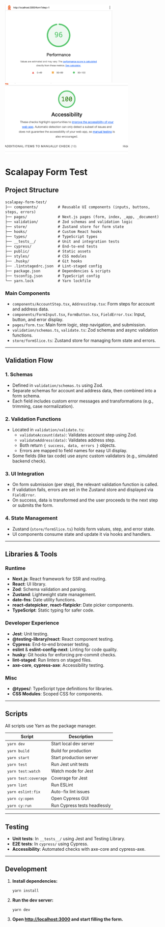 
<p float="left">
  <img src="public/perf.png" width="350" />
  <img src="public/a11y.png" width="400" />
</p>


# Scalapay Form Test

## Project Structure

```
scalapay-form-test/
├── components/         # Reusable UI components (inputs, buttons, steps, errors)
├── pages/              # Next.js pages (form, index, _app, _document)
├── validation/         # Zod schemas and validation logic
├── store/              # Zustand store for form state
├── hooks/              # Custom React hooks
├── types/              # TypeScript types
├── __tests__/          # Unit and integration tests
├── cypress/            # End-to-end tests
├── public/             # Static assets
├── styles/             # CSS modules
├── .husky/             # Git hooks
├── .lintstagedrc.json  # Lint-staged config
├── package.json        # Dependencies & scripts
├── tsconfig.json       # TypeScript config
└── yarn.lock           # Yarn lockfile
```

### Main Components

- `components/AccountStep.tsx`, `AddressStep.tsx`: Form steps for account and address data.
- `components/FormInput.tsx`, `FormButton.tsx`, `FieldError.tsx`: Input, button, and error display.
- `pages/form.tsx`: Main form logic, step navigation, and submission.
- `validation/schemas.ts`, `validate.ts`: Zod schemas and async validation functions.
- `store/formSlice.ts`: Zustand store for managing form state and errors.

---

## Validation Flow

### 1. Schemas

- Defined in `validation/schemas.ts` using Zod.
- Separate schemas for account and address data, then combined into a form schema.
- Each field includes custom error messages and transformations (e.g., trimming, case normalization).

### 2. Validation Functions

- Located in `validation/validate.ts`:
  - `validateAccount(data)`: Validates account step using Zod.
  - `validateAddress(data)`: Validates address step.
  - Both return `{ success, data, errors }` objects.
  - Errors are mapped to field names for easy UI display.
- Some fields (like tax code) use async custom validators (e.g., simulated backend check).

### 3. UI Integration

- On form submission (per step), the relevant validation function is called.
- If validation fails, errors are set in the Zustand store and displayed via `FieldError`.
- On success, data is transformed and the user proceeds to the next step or submits the form.

### 4. State Management

- Zustand (`store/formSlice.ts`) holds form values, step, and error state.
- UI components consume state and update it via hooks and handlers.

---

## Libraries & Tools

### Runtime

- **Next.js**: React framework for SSR and routing.
- **React**: UI library.
- **Zod**: Schema validation and parsing.
- **Zustand**: Lightweight state management.
- **date-fns**: Date utility functions.
- **react-datepicker**, **react-flatpickr**: Date picker components.
- **TypeScript**: Static typing for safer code.

### Developer Experience

- **Jest**: Unit testing.
- **@testing-library/react**: React component testing.
- **Cypress**: End-to-end browser testing.
- **eslint** & **eslint-config-next**: Linting for code quality.
- **husky**: Git hooks for enforcing pre-commit checks.
- **lint-staged**: Run linters on staged files.
- **axe-core**, **cypress-axe**: Accessibility testing.

### Misc

- **@types/**: TypeScript type definitions for libraries.
- **CSS Modules**: Scoped CSS for components.

---

## Scripts

All scripts use Yarn as the package manager.

| Script         | Description                      |
|----------------|----------------------------------|
| `yarn dev`     | Start local dev server           |
| `yarn build`   | Build for production             |
| `yarn start`   | Start production server          |
| `yarn test`    | Run Jest unit tests              |
| `yarn test:watch` | Watch mode for Jest           |
| `yarn test:coverage` | Coverage for Jest          |
| `yarn lint`    | Run ESLint                      |
| `yarn eslint:fix` | Auto-fix lint issues          |
| `yarn cy:open` | Open Cypress GUI                 |
| `yarn cy:run`  | Run Cypress tests headlessly     |

---

## Testing

- **Unit tests**: In `__tests__/` using Jest and Testing Library.
- **E2E tests**: In `cypress/` using Cypress.
- **Accessibility**: Automated checks with axe-core and cypress-axe.

---

## Development

1. **Install dependencies:**
   ```sh
   yarn install
   ```
2. **Run the dev server:**
   ```sh
   yarn dev
   ```
3. **Open [http://localhost:3000](http://localhost:3000) and start filling the form.**

